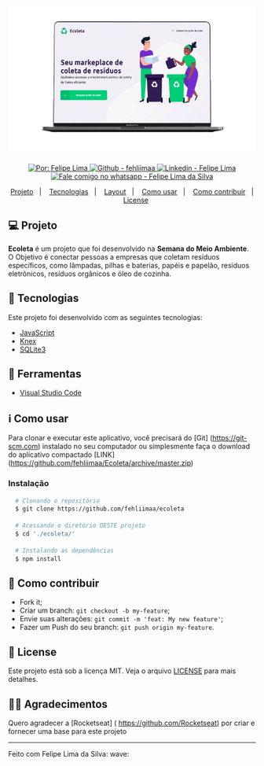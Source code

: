 <img alt="Ecoleta Template" src= "public/assets/tema.png" />  

<p align="center">
  <a href="https://github.com/fehliimaa" target="_blank">
    <img alt="Por: Felipe Lima" src="https://img.shields.io/badge/made%20by-Felipe_Lima-informational?color=34CB79">
  </a>
  <a href="https://github.com/fehliimaa" target="_blank" >
    <img alt="Github - fehliimaa" src="https://img.shields.io/badge/Github--%23F8952D?style=social&logo=github">
  </a>
  <a href="https://www.linkedin.com/in/felipe-lima-da-silva-69b962161/" target="_blank" >
    <img alt="Linkedin - Felipe Lima" src="https://img.shields.io/badge/Linkedin--%23F8952D?style=social&logo=linkedin">
  </a>
  <a href="https://api.whatsapp.com/send?phone=55971243936" target="_blank" >
    <img alt="Fale comigo no whatsapp - Felipe Lima da Silva" src="https://img.shields.io/badge/Whatsapp--%23F8952D?style=social&logo=whatsapp">
  </a>
</p>


<p align="center">
 <a href="#projeto">Projeto</a>&nbsp;&nbsp;&nbsp;|&nbsp;&nbsp;&nbsp;
  <a href="#tecnologias">Tecnologias</a>&nbsp;&nbsp;&nbsp;|&nbsp;&nbsp;&nbsp;
  <a href="#layout">Layout</a>&nbsp;&nbsp;&nbsp;|&nbsp;&nbsp;&nbsp;
  <a href="#como-usar">Como usar</a>&nbsp;&nbsp;&nbsp;|&nbsp;&nbsp;&nbsp;
  <a href="#como-contribuir">Como contribuir</a>&nbsp;&nbsp;&nbsp;|&nbsp;&nbsp;&nbsp;
  <a href="#license">License</a>
</p>

## 💻 Projeto
**Ecoleta** é um projeto que foi desenvolvido na **Semana do Meio Ambiente**. O Objetivo é conectar pessoas a empresas que coletam resíduos específicos, como lâmpadas, pilhas e baterias, papéis e papelão, resíduos eletrônicos, resíduos orgânicos e óleo de cozinha.

## :rocket: Tecnologias
Este projeto foi desenvolvido com as seguintes tecnologias:
  
- [JavaScript](https://developer.mozilla.org/pt-BR/docs/Web/JavaScript)
- [Knex](https://knexjs.org/)
- [SQLite3](https://www.sqlite.org/index.html)

## :hammer: Ferramentas
- [Visual Studio Code](https://code.visualstudio.com)


## :information_source: Como usar
Para clonar e executar este aplicativo, você precisará do [Git] (https://git-scm.com) instalado no seu computador ou simplesmente faça o download do aplicativo compactado [LINK] (https://github.com/fehliimaa/Ecoleta/archive/master.zip)

### Instalação
```bash
  # Clonando o repositório
  $ git clone https://github.com/fehliimaa/ecoleta

  # Acessando o diretório DESTE projeto
  $ cd './ecoleta/'

  # Instalando as dependências
  $ npm install

```

## 🤔 Como contribuir
- Fork it;
- Criar um branch: `git checkout -b my-feature`;
- Envie suas alterações: `git commit -m 'feat: My new feature'`;
- Fazer um Push do seu branch: `git push origin my-feature`.

## :memo: License
Este projeto está sob a licença MIT. Veja o arquivo [LICENSE](LICENSE) para mais detalhes.

## 🙏🏼 Agradecimentos
Quero agradecer a [Rocketseat] ( https://github.com/Rocketseat) por criar e fornecer uma base para este projeto

---

Feito com Felipe Lima da Silva: wave: